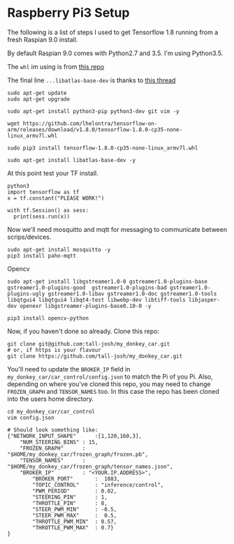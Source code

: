 # Raspberry Pi3 Setup

The following is a list of steps I used to get Tensorflow 1.8 running from a fresh Raspian 9.0 install.

By default Raspian 9.0 comes with Python2.7 and 3.5. I'm using Python3.5.

The `whl` im using is from [this repo](https://github.com/lhelontra/tensorflow-on-arm/releases)

The final line `...libatlas-base-dev` is thanks to [this thread](https://github.com/Kitt-AI/snowboy/issues/262)

```
sudo apt-get update
sudo apt-get upgrade

sudo apt-get install python3-pip python3-dev git vim -y

wget https://github.com/lhelontra/tensorflow-on-arm/releases/download/v1.8.0/tensorflow-1.8.0-cp35-none-linux_armv7l.whl

sudo pip3 install tensorflow-1.8.0-cp35-none-linux_armv7l.whl

sudo apt-get install libatlas-base-dev -y
```
At this point test your TF install.

```
python3
import tensorflow as tf
x = tf.constant("PLEASE WORK!")

with tf.Session() as sess:
  print(sess.run(x))
```

Now we'll need mosquitto and mqtt for messaging to communicate between scrips/devices.

```
sudo apt-get install mosquitto -y
pip3 install paho-mqtt
```

Opencv

```
sudo apt-get install libgstreamer1.0-0 gstreamer1.0-plugins-base gstreamer1.0-plugins-good  gstreamer1.0-plugins-bad gstreamer1.0-plugins-ugly gstreamer1.0-libav gstreamer1.0-doc gstreamer1.0-tools libqtgui4 libqtgui4 libqt4-test libwebp-dev libtiff-tools libjasper-dev openexr libgstreamer-plugins-base0.10-0 -y

pip3 install opencv-python
```

Now, if you haven't done so already. Clone this repo:

```
git clone git@github.com:tall-josh/my_donkey_car.git
# or, if https is your flavour
git clone https://github.com/tall-josh/my_donkey_car.git
```

You'll need to update the `BROKER_IP` field in `my_donkey_car/car_control/config.json`
to match the Pi of you Pi. Also, depending on where you've cloned this repo, you may need
to change `FROZEN_GRAPH` and `TENSOR_NAMES` too. In this case the repo has been cloned
into the users home directory.

```
cd my_donkey_car/car_control
vim config.json

# Should look something like:
{"NETWORK_INPUT_SHAPE"      :[1,120,160,3],
	"NUM_STEERING_BINS" : 15,
	"FROZEN_GRAPH"      : "$HOME/my_donkey_car/frozen_graph/frozen.pb",
	"TENSOR_NAMES"      : "$HOME/my_donkey_car/frozen_graph/tensor_names.json",
	"BROKER_IP"         : "<YOUR.IP.ADDRESS>",
        "BROKER_PORT"       :  1883,
        "TOPIC_CONTROL"     : "inference/control",
        "PWM_PERIOD"        : 0.02,
        "STEERING_PIN"      : 1,
        "THROTTLE_PIN"      : 8,
        "STEER_PWM_MIN"     : -0.5,
        "STEER_PWM_MAX"     :  0.5,
        "THROTTLE_PWM_MIN"  : 0.57,
        "THROTTLE_PWM_MAX"  : 0.7}
}
```
